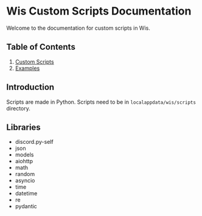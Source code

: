 # Wis Custom Scripts Documentation

Welcome to the documentation for custom scripts in Wis.

## Table of Contents

1. [Custom Scripts](#custom-scripts)
2. [Examples](https://github.com/Wis-Selfbot/Wis-Docs/blob/main/examples.md)

## Introduction

Scripts are made in Python. Scripts need to be in `localappdata/wis/scripts` directory.

## Libraries
* discord.py-self
* json
* models
* aiohttp
* math
* random
* asyncio
* time
* datetime
* re
* pydantic